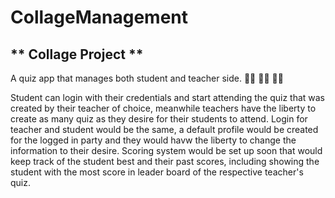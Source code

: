 # CollageManagement
## ** Collage Project **
A quiz app that manages both student and teacher side. 🧑‍🎓 👨‍🏫 👩‍🏫

Student can login with their credentials and start attending the quiz that was created by their teacher of choice,
meanwhile teachers have the liberty to create as many quiz as they desire for their students to attend.
Login for teacher and student would be the same, a default profile would be created for the logged in party 
and they would havw the liberty to change the information to their desire.
Scoring system would be set up soon that would keep track of the student best and their past scores,
including showing the student with the most score in leader board of the respective teacher's quiz.
